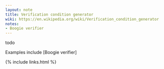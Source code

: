 ```yaml
---
layout: note
title: Verification condition generator
wiki: https://en.wikipedia.org/wiki/Verification_condition_generator
notes:
- Boogie verifier
---
```


todo

Examples include
[Boogie verifier]

{% include links.html %}
